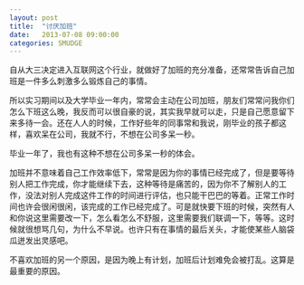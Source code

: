 ```yaml
---
layout: post
title:  "讨厌加班"
date:   2013-07-08 09:00:00
categories: SMUDGE
---
```


自从大三决定进入互联网这个行业，就做好了加班的充分准备，还常常告诉自己加班是一件多么刺激多么锻炼自己的事情。

所以实习期间以及大学毕业一年内，常常会主动在公司加班，朋友们常常问我你们怎么下班这么晚，我反而可以很自豪的说，其实我早就可以走，只是自己愿意留下来多待一会。还在人人的时候，工作好些年的同事常和我说，刚毕业的孩子都这样，喜欢呆在公司，我就不行，不想在公司多呆一秒。

毕业一年了，我也有这种不想在公司多呆一秒的体会。

加班并不意味着自己工作效率低下，常常是因为你的事情已经完成了，但是要等待别人把工作完成，你才能继续下去，这种等待是痛苦的，因为你不了解别人的工作，没法对别人完成这件工作的时间进行评估，也只能干巴巴的等着。正常工作时间也许会很闲很闲，该完成的工作已经完成了。可是就快要下班的时候，突然有人和你说这里需要改一下，怎么看怎么不舒服，这里需要我们联调一下，等等。这时候就很想骂几句，为什么不早说。也许只有在事情的最后关头，才能使某些人脑袋瓜迸发出灵感吧。

不喜欢加班的另一个原因，是因为晚上有计划，加班后计划难免会被打乱。这算是最重要的原因。